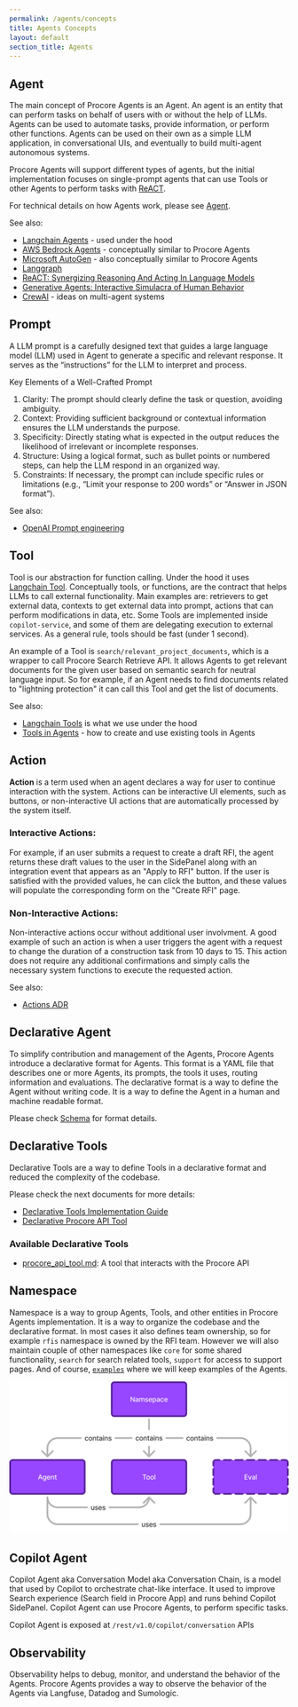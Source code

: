 ```yaml
---
permalink: /agents/concepts
title: Agents Concepts
layout: default
section_title: Agents
---
```


## Agent

The main concept of Procore Agents is an Agent. An agent is an entity that can perform tasks on behalf of users with or without the help of LLMs. Agents can be used to automate tasks, provide information, or perform other functions. Agents can be used on their own as a simple LLM application, in conversational UIs, and eventually to build multi-agent autonomous systems.

Procore Agents will support different types of agents, but the initial implementation focuses on single-prompt agents that can use Tools or other Agents to perform tasks with [ReACT](https://arxiv.org/pdf/2210.03629).

For technical details on how Agents work, please see [Agent](./agent.md).

See also:
- [Langchain Agents](https://python.langchain.com/docs/concepts/#agents) - used under the hood
- [AWS Bedrock Agents](https://aws.amazon.com/bedrock/agents/) - conceptually similar to Procore Agents
- [Microsoft AutoGen](https://github.com/microsoft/autogen) - also conceptually similar to Procore Agents
- [Langgraph](https://langchain-ai.github.io/langgraph/concepts/)
- [ReACT: Synergizing Reasoning And Acting In Language Models](https://arxiv.org/pdf/2210.03629)
- [Generative Agents: Interactive Simulacra of Human Behavior](https://arxiv.org/abs/2304.03442)
- [CrewAI](https://www.crewai.com/open-source) - ideas on multi-agent systems

## Prompt

A LLM prompt is a carefully designed text that guides a large language model (LLM) used in Agent to generate a specific and relevant response. It serves as the “instructions” for the LLM to interpret and process.

Key Elements of a Well-Crafted Prompt

1.	Clarity: The prompt should clearly define the task or question, avoiding ambiguity.
2.	Context: Providing sufficient background or contextual information ensures the LLM understands the purpose.
3.	Specificity: Directly stating what is expected in the output reduces the likelihood of irrelevant or incomplete responses.
4.	Structure: Using a logical format, such as bullet points or numbered steps, can help the LLM respond in an organized way.
5.	Constraints: If necessary, the prompt can include specific rules or limitations (e.g., “Limit your response to 200 words” or “Answer in JSON format”).

See also:
- [OpenAI Prompt engineering](https://platform.openai.com/docs/guides/prompt-engineering/prompt-engineering)


## Tool

Tool is our abstraction for function calling. Under the hood it uses [Langchain Tool](https://python.langchain.com/docs/concepts/#tools). Conceptually tools, or functions, are the contract that helps LLMs to call external functionality. Main examples are: retrievers to get external data, contexts to get external data into prompt, actions that can perform modifications in data, etc. Some Tools are implemented inside `copilot-service`, and some of them are delegating execution to external services. As a general rule, tools should be fast (under 1 second).

An example of a Tool is `search/relevant_project_documents`, which is a wrapper to call Procore Search Retrieve API. It allows Agents to get relevant documents for the given user based on semantic search for neutral language input. So for example, if an Agent needs to find documents related to "lightning protection" it can call this Tool and get the list of documents.

See also:
- [Langchain Tools](https://python.langchain.com/docs/concepts/#tools) is what we use under the hood
- [Tools in Agents](tools.md) - how to create and use existing tools in Agents

## Action

**Action** is a term used when an agent declares a way for user to continue interaction with the system. Actions can be interactive UI elements, such as buttons, or non-interactive UI actions that are automatically processed by the system itself. 

### Interactive Actions:
For example, if an user submits a request to create a draft RFI, the agent returns these draft values to the user in the SidePanel along with an integration event that appears as an "Apply to RFI" button. If the user is satisfied with the provided values, he can click the button, and these values will populate the corresponding form on the "Create RFI" page.

### Non-Interactive Actions:
Non-interactive actions occur without additional user involvment. A good example of such an action is when a user triggers the agent with a request to change the duration of a construction task from 10 days to 15. This action does not require any additional confirmations and simply calls the necessary system functions to execute the requested action.

See also:
- [Actions ADR](https://github.com/procore/copilot/blob/main/docs/adrs/0009-actions-from-copilot.md)

## Declarative Agent

To simplify contribution and management of the Agents, Procore Agents introduce a declarative format for Agents. This format is a YAML file that describes one or more Agents, its prompts, the tools it uses, routing information and evaluations. The declarative format is a way to define the Agent without writing code. It is a way to define the Agent in a human and machine readable format.

Please check [Schema](./schema.md) for format details.


## Declarative Tools

Declarative Tools are a way to define Tools in a declarative format and reduced the complexity of the codebase.

Please check the next documents for more details:
- [Declarative Tools Implementation Guide](advanced/declarative_tools_implementation_guide.md)
- [Declarative Procore API Tool](declarative_tools/procore_api_tool.md)

### Available Declarative Tools
- [procore_api_tool.md](../declarative_tools/procore_api_tool.md): A tool that interacts with the Procore API


## Namespace

Namespace is a way to group Agents, Tools, and other entities in Procore Agents implementation. It is a way to organize the codebase and the declarative format. In most cases it also defines team ownership, so for example `rfis` namespace is owned by the RFI team. However we will also maintain couple of other namespaces like `core` for some shared functionality, `search` for search related tools, `support` for access to support pages. And of course, [`examples`](../../services//copilot/contrib/examples) where we will keep examples of the Agents.

![Namespace Hierarchy](./images/namespace-hierarchy.png)

## Copilot Agent

Copilot Agent aka Conversation Model aka Conversation Chain, is a model that used by Copilot to orchestrate chat-like interface. It used to improve Search experience (Search field in Procore App) and runs behind Copilot SidePanel. Copilot Agent can use Procore Agents, to perform specific tasks.

Copilot Agent is exposed at `/rest/v1.0/copilot/conversation` APIs

## Observability

Observability helps to debug, monitor, and understand the behavior of the Agents. Procore Agents provides a way to observe the behavior of the Agents via Langfuse, Datadog and Sumologic.